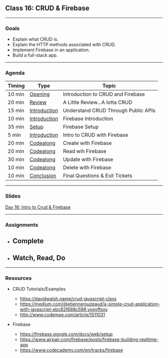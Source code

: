 ## Class 16: CRUD & Firebase
---

### Goals

* Explain what CRUD is.
* Explain the HTTP methods associated with CRUD.
* Implement Firebase in an application.
* Build a full-stack app.


---

### Agenda

| Timing | Type | Topic |
| --- | --- | --- |
| 10 min | [Opening](#opening) | Introduction to CRUD and Firebase |
| 20 min | [Review](#review) | A Little Review...A lotta CRUD |
| 15 min | [Introduction](#introduction1) | Understand CRUD Through Public APIs |
| 10 min | [Introduction](#introduction2) | Firebase Introduction |
| 35 min | [Setup](#setup) | Firebase Setup |
| 5 min | [Introduction](#introduction3)  | Intro to CRUD with Firebase |
| 20 min | [Codealong](#codealong1)  | Create with Firebase |
| 20 min | [Codealong](#codealong2) | Read wih Firebase  |
| 30 min | [Codealong](#codealong3) | Update with Firebase  |
| 10 min | [Codealong](#codealong4) | Delete with Firebase |
| 10 min |  [Conclusion](#conclusion)| Final Questions & Exit Tickets |


---


### Slides

[Day 16: Intro to Crud & Firebase](http://ga-students.github.io/JS-BOS-03/16-crud-firebase/)

---

### Assignments

* Complete 
	- 
		
* Watch, Read, Do
	- 
	
---

### Resources

- CRUD Tutorials/Examples
	- https://davidwalsh.name/crud-javascript-class
	- https://medium.com/@etiennerouzeaud/a-simple-crud-application-with-javascript-ebc82f688c59#.yxqyffsoy
	- http://www.codemag.com/article/1511031

- Firebase
	- https://firebase.google.com/docs/web/setup
	- https://www.airpair.com/firebase/posts/firebase-building-realtime-app	
	- https://www.codecademy.com/en/tracks/firebase
	